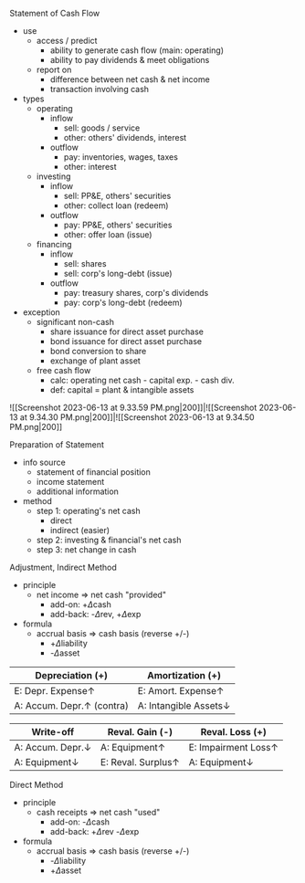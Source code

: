
Statement of Cash Flow
- use 
	- access / predict
		- ability to generate cash flow (main: operating)
		- ability to pay dividends & meet obligations
	- report on
		- difference between net cash & net income
		- transaction involving cash
- types
	- operating
		- inflow
			- sell:   goods / service
			- other:  others' dividends, interest
		- outflow
			- pay:    inventories, wages, taxes
			- other:  interest
	- investing
		- inflow
			- sell:   PP&E, others' securities
			- other:  collect loan (redeem)
		- outflow
			- pay:    PP&E, others' securities
			- other:  offer loan   (issue)
	- financing
		- inflow
			- sell:   shares
			- sell:   corp's long-debt (issue)
		- outflow
			- pay:    treasury shares, corp's dividends
			- pay:    corp's long-debt (redeem)
- exception
	- significant non-cash
		- share issuance for direct asset purchase
		- bond issuance for direct asset purchase
		- bond conversion to share
		- exchange of plant asset
	- free cash flow
		- calc: operating net cash - capital exp. - cash div.
		- def:  capital = plant & intangible assets

![[Screenshot 2023-06-13 at 9.33.59 PM.png|200]]|![[Screenshot 2023-06-13 at 9.34.30 PM.png|200]]|![[Screenshot 2023-06-13 at 9.34.50 PM.png|200]]

Preparation of Statement
- info source
	- statement of financial position
	- income statement
	- additional information
- method
	- step 1: operating's net cash
		- direct
		- indirect (easier)
	- step 2: investing & financial's net cash
	- step 3: net change in cash

Adjustment, Indirect Method
- principle
	- net income => net cash "provided"
		- add-on:   +$\Delta$cash
		- add-back: -$\Delta$rev, +$\Delta$exp
- formula
	- accrual basis => cash basis (reverse +/-)
		- +$\Delta$liability
		- -$\Delta$asset

| Depreciation (+)          | Amortization (+)       | 
| ------------------------- | --------------------- |
| E: Depr. Expense↑         | E: Amort. Expense↑    |
| A: Accum. Depr.↑ (contra) | A: Intangible Assets↓ |

| Write-off        | Reval. Gain (-)           | Reval. Loss (+)            | 
| ---------------- | ------------------ | ------------------- |
| A: Accum. Depr.↓ | A: Equipment↑      | E: Impairment Loss↑ |
| A: Equipment↓    | E: Reval. Surplus↑ | A: Equipment↓       |


Direct Method
- principle
	- cash receipts => net cash "used"
		- add-on:   -$\Delta$cash
		- add-back: +$\Delta$rev -$\Delta$exp
- formula
	- accrual basis => cash basis (reverse +/-)
		- -$\Delta$liability
		- +$\Delta$asset